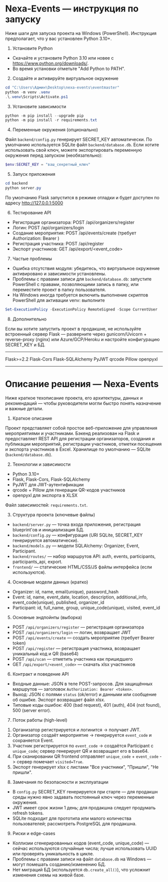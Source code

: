 # Nexa-Events — инструкция по запуску

Ниже шаги для запуска проекта на Windows (PowerShell). Инструкция предполагает, что у вас установлен Python 3.10+.

1) Установите Python

- Скачайте и установите Python 3.10 или новее с https://www.python.org/downloads/.
- Во время установки отметьте "Add Python to PATH".

2) Создайте и активируйте виртуальное окружение

```powershell
cd "C:\Users\Админ\Desktop\nexa-events\eventmaster"
python -m venv .venv
.\.venv\Scripts\Activate.ps1
```

3) Установите зависимости

```powershell
python -m pip install --upgrade pip
python -m pip install -r requirements.txt
```

4) Переменные окружения (опционально)

Файл `backend/config.py` генерирует SECRET_KEY автоматически. По умолчанию используется SQLite файл `backend/database.db`.
Если хотите использовать свой ключ, можете экспортировать переменную окружения перед запуском (необязательно):

```powershell
$env:SECRET_KEY = "ваш_секретный_ключ"
```

5) Запуск приложения

```powershell
cd backend
python server.py
```

По умолчанию Flask запустится в режиме отладки и будет доступен по адресу http://127.0.0.1:5000

6) Тестирование API

- Регистрация организатора: POST /api/organizers/register
- Логин: POST /api/organizers/login
- Создание мероприятия: POST /api/events/create (требует Authorization: Bearer <token>)
- Регистрация участника: POST /api/register
- Экспорт участников: GET /api/export/<event_code>

7) Частые проблемы

- Ошибка отсутствия модуля: убедитесь, что виртуальное окружение активировано и зависимости установлены.
- Проблемы с правами записи для `backend/database.db`: запустите PowerShell с правами, позволяющими запись в папку, или переместите проект в папку пользователя.
- На Windows иногда требуется включить выполнение скриптов PowerShell для активации venv: выполните

```powershell
Set-ExecutionPolicy -ExecutionPolicy RemoteSigned -Scope CurrentUser
```

8) Дополнительно

Если вы хотите запустить проект в продакшне, не используйте встроенный сервер Flask — разверните через gunicorn/Uvicorn + reverse-proxy (nginx) или Azure/GCP/Heroku и настройте конфигурацию SECRET_KEY и БД.

---------------------

Flask>=2.2
Flask-Cors
Flask-SQLAlchemy
PyJWT
qrcode
Pillow
openpyxl

---------------------

# Описание решения — Nexa-Events

Ниже краткое техописание проекта, его архитектуры, данных и рекомендаций — чтобы руководители могли быстро понять назначение и важные детали.

1) Краткое описание

Проект представляет собой простое веб-приложение для управления мероприятиями и участниками. Бэкенд реализован на Flask и предоставляет REST API для регистрации организаторов, создания и публикации мероприятий, регистрации участников, отметки посещения и экспорта участников в Excel. Хранилище по умолчанию — SQLite (`backend/database.db`).

2) Технологии и зависимости

- Python 3.10+
- Flask, Flask-Cors, Flask-SQLAlchemy
- PyJWT для JWT-аутентификации
- qrcode + Pillow для генерации QR-кодов участников
- openpyxl для экспорта в XLSX

Файл зависимостей: `requirements.txt`.

3) Структура проекта (ключевые файлы)

- `backend/server.py` — точка входа приложения, регистрация blueprint'ов и инициализация БД.
- `backend/config.py` — конфигурация (URI SQLite, SECRET_KEY генерируется автоматически).
- `backend/models.py` — модели SQLAlchemy: Organizer, Event, Participant.
- `backend/routes/` — набор маршрутов API: auth, events, participants, participants_api, export.
- `frontend/` — статические HTML/CSS/JS файлы интерфейса (если используются).

4) Основные модели данных (кратко)

- Organizer: id, name, email(unique), password_hash
- Event: id, name, event_date, location, description, additional_info, event_code(unique), published, organizer_id
- Participant: id, full_name, group, unique_code(unique), visited, event_id

5) Основные эндпойнты (выборка)

- POST `/api/organizers/register` — регистрация организатора
- POST `/api/organizers/login` — логин, возвращает JWT
- POST `/api/events/create` — создать мероприятие (требует Bearer token)
- POST `/api/register` — регистрация участника, возвращает уникальный код и QR (base64)
- POST `/api/scan` — отметить участника как пришедшего
- GET `/api/export/<event_code>` — скачать xlsx участников

6) Контракт и поведение API

- Входные данные: JSON в теле POST-запросов. Для защищённых маршрутов — заголовок `Authorization: Bearer <token>`.
- Выход: JSON с полями `status` (ok/error) и данными или сообщение об ошибке. Экспорт возвращает файл xlsx.
- Типовые коды ошибок: 400 (bad request), 401 (auth), 404 (not found), 500 (server error).

7) Поток работы (high-level)

1. Организатор регистрируется и логинится -> получает JWT.
2. Организатор создаёт мероприятие -> генерируется `event_code` и сохраняется Event.
3. Участник регистрируется по `event_code` -> создаётся Participant с `unique_code`; сервер генерирует QR и возвращает его в base64.
4. При сканировании QR frontend отправляет `unique_code` + `event_code` -> сервер помечает `visited=True`.
5. Экспорт генерирует xlsx с листами "Все участники", "Пришли", "Не пришли".

8) Замечания по безопасности и эксплуатации

- В `config.py` SECRET_KEY генерируется при старте — для продакшн среды нужно явно задавать постоянный ключ через переменные окружения.
- JWT имеет срок жизни 1 день; для продакшна следует продумать refresh tokens.
- SQLite подходит для прототипа или малого количества пользователей; рассмотреть PostgreSQL для продакшна.

9) Риски и edge-cases

- Коллизии сгенерированных кодов (event_code, unique_code) — сейчас используются случайные числа; лучше использовать UUID или проверять уникальность в цикле.
- Проблемы с правами записи на файл `database.db` на Windows — могут помешать созданию/изменению БД.
- Нет миграций БД (используется `db.create_all()`), что усложнит изменения схемы на живой базе.





